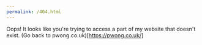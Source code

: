 ```yaml
---
permalink: /404.html
---
```

Oops! It looks like you're trying to access a part of my website that doesn't exist. (Go back to pwong.co.uk)[https://pwong.co.uk/]
